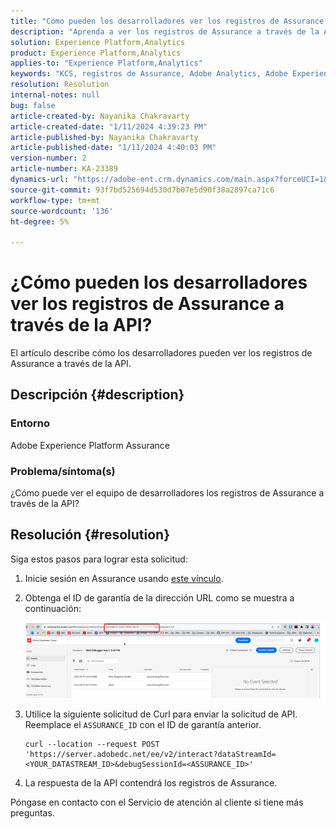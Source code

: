 ```yaml
---
title: "Cómo pueden los desarrolladores ver los registros de Assurance a través de la API"
description: "Aprenda a ver los registros de Assurance a través de la API. Envíe una solicitud de API y sustituya el ID de Assurance como se describe."
solution: Experience Platform,Analytics
product: Experience Platform,Analytics
applies-to: "Experience Platform,Analytics"
keywords: "KCS, registros de Assurance, Adobe Analytics, Adobe Experience Platform"
resolution: Resolution
internal-notes: null
bug: false
article-created-by: Nayanika Chakravarty
article-created-date: "1/11/2024 4:39:23 PM"
article-published-by: Nayanika Chakravarty
article-published-date: "1/11/2024 4:40:03 PM"
version-number: 2
article-number: KA-23389
dynamics-url: "https://adobe-ent.crm.dynamics.com/main.aspx?forceUCI=1&pagetype=entityrecord&etn=knowledgearticle&id=32cb49f3-9fb0-ee11-a569-6045bd006e5a"
source-git-commit: 93f7bd525694d530d7b07e5d90f38a2897ca71c6
workflow-type: tm+mt
source-wordcount: '136'
ht-degree: 5%

---
```


# ¿Cómo pueden los desarrolladores ver los registros de Assurance a través de la API?


El artículo describe cómo los desarrolladores pueden ver los registros de Assurance a través de la API.

## Descripción {#description}


### Entorno

Adobe Experience Platform Assurance

### Problema/síntoma(s)

¿Cómo puede ver el equipo de desarrolladores los registros de Assurance a través de la API?


## Resolución {#resolution}


Siga estos pasos para lograr esta solicitud:

1. Inicie sesión en Assurance usando [este vínculo](https://experience.adobe.com/assurance).
2. Obtenga el ID de garantía de la dirección URL como se muestra a continuación:

   ![](assets/41e62e4b-3ba0-ee11-be37-6045bd006239.png)
3. Utilice la siguiente solicitud de Curl para enviar la solicitud de API. Reemplace el `ASSURANCE_ID` con el ID de garantía anterior.<br>


   ```
   curl --location --request POST 'https://server.adobedc.net/ee/v2/interact?dataStreamId= <YOUR_DATASTREAM_ID>&debugSessionId=<ASSURANCE_ID>'
   ```


4. La respuesta de la API contendrá los registros de Assurance.


Póngase en contacto con el Servicio de atención al cliente si tiene más preguntas.
